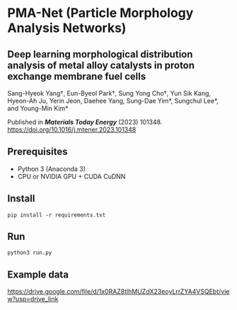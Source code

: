 # PMA-Net (Particle Morphology Analysis Networks)

## Deep learning morphological distribution analysis of metal alloy catalysts in proton exchange membrane fuel cells 

Sang-Hyeok Yang†, Eun-Byeol Park†, Sung Yong Cho†, Yun Sik Kang, Hyeon-Ah Ju, Yerin Jeon, Daehee Yang, Sung-Dae Yim*, Sungchul Lee*, and Young-Min Kim*

Published in ___Materials Today Energy___ (2023) 101348. https://doi.org/10.1016/j.mtener.2023.101348


## Prerequisites

- Python 3 (Anaconda 3)
- CPU or NVIDIA GPU + CUDA CuDNN

## Install

```
pip install -r requirements.txt
```

## Run

```
python3 run.py
```


## Example data

https://drive.google.com/file/d/1x0RAZ8tlhMUZdX23eoyLrrZYA4VSQEbt/view?usp=drive_link
